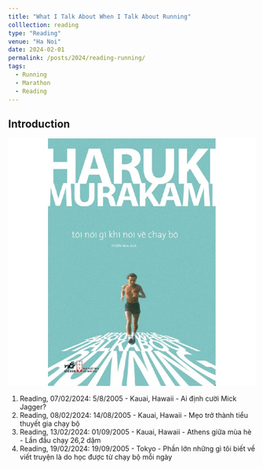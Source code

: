 ```yaml
---
title: "What I Talk About When I Talk About Running"
colllection: reading
type: "Reading"
venue: "Ha Noi"
date: 2024-02-01
permalink: /posts/2024/reading-running/
tags:
  - Running
  - Marathon
  - Reading
---
```


<head>
    <style type="text/css">
        figure{text-align: center;}
        math{text-align: center;}
    </style>
</head>

## Introduction

<p style="text-align:center;">
  <img src="/images/reading/toinoigikhinoivechaybo.jpg">
</p>

1. Reading, 07/02/2024: 5/8/2005 - Kauai, Hawaii - Ai định cười Mick Jagger?
2. Reading, 08/02/2024: 14/08/2005 - Kauai, Hawaii - Mẹo trở thành tiểu thuyết gia chạy bộ
3. Reading, 13/02/2024: 01/09/2005 - Kauai, Hawaii - Athens giữa mùa hè - Lần đầu chạy 26,2 dặm
4. Reading, 19/02/2024: 19/09/2005 - Tokyo - Phần lớn những gì tôi biết về viết truyện là do học được từ chạy bộ mỗi ngày
  